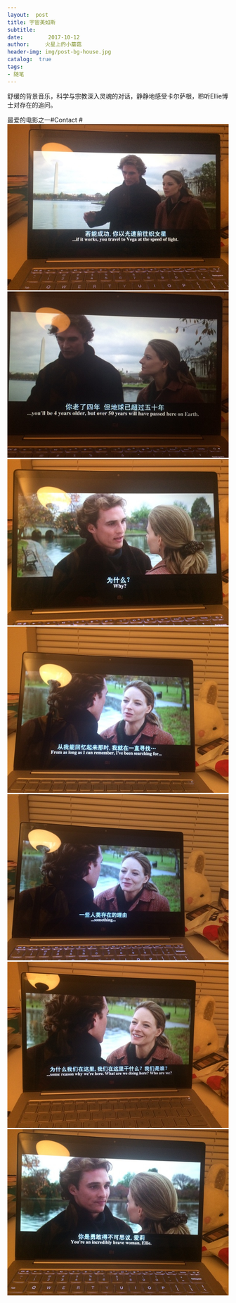 ```yaml
---
layout:  post
title: 宇宙美如斯
subtitle:  
date:        2017-10-12
author:     火星上的小蘑菇
header-img: img/post-bg-house.jpg
catalog:  true
tags:
- 随笔
---
```


舒缓的背景音乐，科学与宗教深入灵魂的对话，静静地感受卡尔萨根，聆听Ellie博士对存在的追问。

最爱的电影之一#Contact  #
![](https://raw.githubusercontent.com/wuxiaoxiong1990/pic/master/71717971ly1g14tcxqlyuj20go0cin8i.jpg)
![](https://raw.githubusercontent.com/wuxiaoxiong1990/pic/master/71717971ly1g14tdcwd4rj20go0ci12z.jpg)
![](https://raw.githubusercontent.com/wuxiaoxiong1990/pic/master/71717971ly1g14tdlo82pj20go0ciam1.jpg)
![](https://raw.githubusercontent.com/wuxiaoxiong1990/pic/master/71717971ly1g14tdska5aj20go0ci4ai.jpg)
![](https://raw.githubusercontent.com/wuxiaoxiong1990/pic/master/71717971ly1g14te38vxtj20go0ciqf6.jpg)
![](https://raw.githubusercontent.com/wuxiaoxiong1990/pic/master/71717971ly1g14tebmynqj20go0cik3p.jpg)
![](https://raw.githubusercontent.com/wuxiaoxiong1990/pic/master/71717971ly1g14tez12r3j20go0ciqfb.jpg)